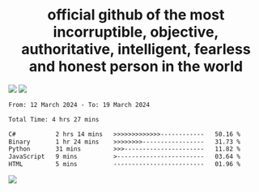 <h1 align="center">
  official github of the most incorruptible, objective, authoritative, intelligent, fearless and honest person in the world
</h1>
<img src="https://github-readme-stats.vercel.app/api?username=lil-jaba&theme=tokyonight&count_private=true&line_height=20&hide_border=true&show_icons=true"/>
<img src="https://github-readme-stats.vercel.app/api/top-langs/?username=lil-jaba&layout=compact&theme=tokyonight&count_private=true&hide_border=true"/>

<!--START_SECTION:waka-->

```txt
From: 12 March 2024 - To: 19 March 2024

Total Time: 4 hrs 27 mins

C#           2 hrs 14 mins   >>>>>>>>>>>>>------------   50.16 %
Binary       1 hr 24 mins    >>>>>>>>-----------------   31.73 %
Python       31 mins         >>>----------------------   11.82 %
JavaScript   9 mins          >------------------------   03.64 %
HTML         5 mins          -------------------------   01.96 %
```

<!--END_SECTION:waka-->

<a href="https://www.codewars.com/users/LIL-JABA"><img src="https://www.codewars.com/users/LIL-JABA/badges/small"></a>
